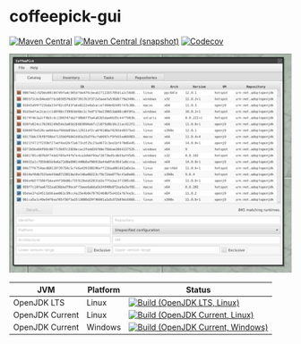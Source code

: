 coffeepick-gui
===

[![Maven Central](https://img.shields.io/maven-central/v/com.io7m.coffeepick.gui/com.io7m.coffeepick.gui.svg?style=flat-square)](http://search.maven.org/#search%7Cga%7C1%7Cg%3A%22com.io7m.coffeepick.gui%22)
[![Maven Central (snapshot)](https://img.shields.io/nexus/s/https/s01.oss.sonatype.org/com.io7m.coffeepick.gui/com.io7m.coffeepick.gui.svg?style=flat-square)](https://s01.oss.sonatype.org/content/repositories/snapshots/com/io7m/coffeepick/gui/)
[![Codecov](https://img.shields.io/codecov/c/github/io7m/coffeepick-gui.svg?style=flat-square)](https://codecov.io/gh/io7m/coffeepick-gui)

![gui](./src/site/resources/coffeepick-gui.jpg?raw=true)

| JVM             | Platform | Status |
|-----------------|----------|--------|
| OpenJDK LTS     | Linux    | [![Build (OpenJDK LTS, Linux)](https://img.shields.io/github/workflow/status/io7m/coffeepick-gui/main-openjdk_lts-linux)](https://github.com/io7m/coffeepick-gui/actions?query=workflow%3Amain-openjdk_lts-linux) |
| OpenJDK Current | Linux    | [![Build (OpenJDK Current, Linux)](https://img.shields.io/github/workflow/status/io7m/coffeepick-gui/main-openjdk_current-linux)](https://github.com/io7m/coffeepick-gui/actions?query=workflow%3Amain-openjdk_current-linux)
| OpenJDK Current | Windows  | [![Build (OpenJDK Current, Windows)](https://img.shields.io/github/workflow/status/io7m/coffeepick-gui/main-openjdk_current-windows)](https://github.com/io7m/coffeepick-gui/actions?query=workflow%3Amain-openjdk_current-windows)

